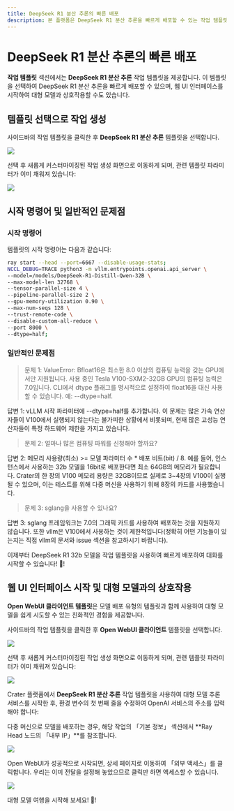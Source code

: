 ```yaml
---
title: DeepSeek R1 분산 추론의 빠른 배포
description: 본 플랫폼은 DeepSeek R1 분산 추론을 빠르게 배포할 수 있는 작업 템플릿을 제공합니다. 이를 사용하여 분산 작업을 직접 생성하여 자신만의 DeepSeek를 빠르게 배포할 수 있으며, 웹 UI 인터페이스를 시작하여 대형 모델과 상호작용할 수도 있습니다.
---
```


# DeepSeek R1 분산 추론의 빠른 배포

**작업 템플릿** 섹션에서는 **DeepSeek R1 분산 추론** 작업 템플릿을 제공합니다. 이 템플릿을 선택하여 DeepSeek R1 분산 추론을 빠르게 배포할 수 있으며, 웹 UI 인터페이스를 시작하여 대형 모델과 상호작용할 수도 있습니다.

## 템플릿 선택으로 작업 생성

사이드바의 작업 템플릿을 클릭한 후 **DeepSeek R1 분산 추론** 템플릿을 선택합니다.

![](./img/dis-deepseek-32b/dis-temp.webp)

선택 후 새롭게 커스터마이징된 작업 생성 화면으로 이동하게 되며, 관련 템플릿 파라미터가 이미 채워져 있습니다:

![](./img/dis-deepseek-32b/dis-submit.webp)

## 시작 명령어 및 일반적인 문제점

### 시작 명령어

템플릿의 시작 명령어는 다음과 같습니다:

```bash
ray start --head --port=6667 --disable-usage-stats;
NCCL_DEBUG=TRACE python3 -m vllm.entrypoints.openai.api_server \
--model=/models/DeepSeek-R1-Distill-Qwen-32B \
--max-model-len 32768 \
--tensor-parallel-size 4 \
--pipeline-parallel-size 2 \
--gpu-memory-utilization 0.90 \
--max-num-seqs 128 \
--trust-remote-code \
--disable-custom-all-reduce \
--port 8000 \
--dtype=half;
```

### 일반적인 문제점

> 문제 1: ValueError: Bfloat16은 최소한 8.0 이상의 컴퓨팅 능력을 갖는 GPU에서만 지원됩니다. 사용 중인 Tesla V100-SXM2-32GB GPU의 컴퓨팅 능력은 7.0입니다. CLI에서 dtype 플래그를 명시적으로 설정하여 float16을 대신 사용할 수 있습니다. 예: --dtype=half.

답변 1: vLLM 시작 파라미터에 --dtype=half를 추가합니다. 이 문제는 많은 가속 연산자들이 V100에서 실행되지 않는다는 불가피한 상황에서 비롯되며, 현재 많은 고성능 연산자들이 특정 하드웨어 제한을 가지고 있습니다.

> 문제 2: 얼마나 많은 컴퓨팅 파워를 신청해야 할까요?

답변 2: 메모리 사용량(최소) >= 모델 파라미터 수 * 배포 비트(bit) / 8. 예를 들어, 인스턴스에서 사용하는 32b 모델을 16bit로 배포한다면 최소 64GB의 메모리가 필요합니다. Crater의 한 장의 V100 메모리 용량은 32GB이므로 실제로 3~4장의 V100이 실행될 수 있으며, 이는 테스트를 위해 다중 머신을 사용하기 위해 8장의 카드를 사용했습니다.

> 문제 3: sglang을 사용할 수 있나요?

답변 3: sglang 프레임워크는 7.0의 그래픽 카드를 사용하여 배포하는 것을 지원하지 않습니다. 또한 vllm은 V100에서 사용하는 것이 제한적입니다(정확히 어떤 기능들이 있는지는 직접 vllm의 문서와 issue 섹션을 참고하시기 바랍니다).

이제부터 DeepSeek R1 32b 모델을 작업 템플릿을 사용하여 빠르게 배포하여 대화를 시작할 수 있습니다! 🥳!

## 웹 UI 인터페이스 시작 및 대형 모델과의 상호작용

**Open WebUI 클라이언트 템플릿**은 모델 배포 유형의 템플릿과 함께 사용하여 대형 모델을 쉽게 시도할 수 있는 친화적인 경험을 제공합니다.

사이드바의 작업 템플릿을 클릭한 후 **Open WebUI 클라이언트** 템플릿을 선택합니다.

![](./img/dis-deepseek-32b/openweb-temp.webp)

선택 후 새롭게 커스터마이징된 작업 생성 화면으로 이동하게 되며, 관련 템플릿 파라미터가 이미 채워져 있습니다:

![](./img/dis-deepseek-32b/openweb-submit.webp)

Crater 플랫폼에서 **DeepSeek R1 분산 추론** 작업 템플릿을 사용하여 대형 모델 추론 서비스를 시작한 후, 환경 변수의 첫 번째 줄을 수정하여 OpenAI 서비스의 주소를 입력해야 합니다:

다중 머신으로 모델을 배포하는 경우, 해당 작업의 「기본 정보」 섹션에서 **Ray Head 노드의 「내부 IP」**를 참조합니다.

![](./img/dis-deepseek-32b/dis-ip.webp)

Open WebUI가 성공적으로 시작되면, 상세 페이지로 이동하여 「외부 액세스」를 클릭합니다. 우리는 이미 전달을 설정해 놓았으므로 클릭만 하면 액세스할 수 있습니다.

![](./img/dis-deepseek-32b/openweb-fw.webp)

대형 모델 여행을 시작해 보세요! 🥳!